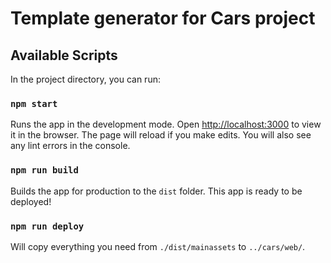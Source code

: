 # Template generator for Cars project

## Available Scripts

In the project directory, you can run:

### `npm start`

Runs the app in the development mode.
Open [http://localhost:3000](http://localhost:3000) to view it in the browser.
The page will reload if you make edits.
You will also see any lint errors in the console.

### `npm run build`

Builds the app for production to the `dist` folder.
This app is ready to be deployed!

### `npm run deploy`

Will copy everything you need from `./dist/mainassets` to `../cars/web/`.
